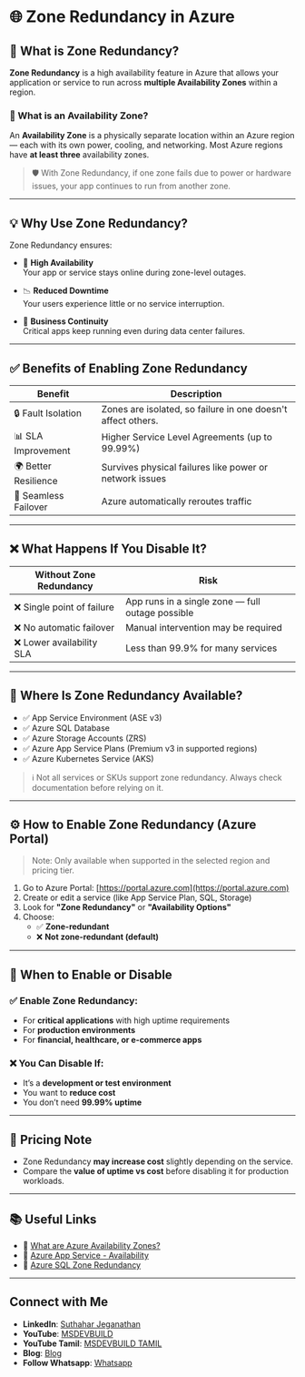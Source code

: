 
# 🌐 Zone Redundancy in Azure

## 📘 What is Zone Redundancy?

**Zone Redundancy** is a high availability feature in Azure that allows your application or service to run across **multiple Availability Zones** within a region.

### 📍 What is an Availability Zone?
An **Availability Zone** is a physically separate location within an Azure region — each with its own power, cooling, and networking. Most Azure regions have **at least three** availability zones.

> 🛡️ With Zone Redundancy, if one zone fails due to power or hardware issues, your app continues to run from another zone.

---

## 💡 Why Use Zone Redundancy?

Zone Redundancy ensures:
- 🔄 **High Availability**  
  Your app or service stays online during zone-level outages.
  
- 📉 **Reduced Downtime**  
  Your users experience little or no service interruption.

- 🏢 **Business Continuity**  
  Critical apps keep running even during data center failures.

---

## ✅ Benefits of Enabling Zone Redundancy

| Benefit                          | Description                                         |
|----------------------------------|-----------------------------------------------------|
| 🔒 Fault Isolation               | Zones are isolated, so failure in one doesn't affect others. |
| 📊 SLA Improvement               | Higher Service Level Agreements (up to 99.99%)     |
| 🌍 Better Resilience             | Survives physical failures like power or network issues |
| 🔁 Seamless Failover             | Azure automatically reroutes traffic               |

---

## ❌ What Happens If You Disable It?

| Without Zone Redundancy         | Risk                                                |
|----------------------------------|-----------------------------------------------------|
| ❌ Single point of failure       | App runs in a single zone — full outage possible    |
| ❌ No automatic failover         | Manual intervention may be required                |
| ❌ Lower availability SLA        | Less than 99.9% for many services                   |

---

## 🧭 Where Is Zone Redundancy Available?

- ✅ App Service Environment (ASE v3)
- ✅ Azure SQL Database
- ✅ Azure Storage Accounts (ZRS)
- ✅ Azure App Service Plans (Premium v3 in supported regions)
- ✅ Azure Kubernetes Service (AKS)

> ℹ️ Not all services or SKUs support zone redundancy. Always check documentation before relying on it.

---

## ⚙️ How to Enable Zone Redundancy (Azure Portal)

> Note: Only available when supported in the selected region and pricing tier.

1. Go to Azure Portal: [https://portal.azure.com](https://portal.azure.com)
2. Create or edit a service (like App Service Plan, SQL, Storage)
3. Look for **"Zone Redundancy"** or **"Availability Options"**
4. Choose:
   - ✅ **Zone-redundant**
   - ❌ **Not zone-redundant (default)**

---

## 💬 When to Enable or Disable

### ✅ Enable Zone Redundancy:
- For **critical applications** with high uptime requirements
- For **production environments**
- For **financial, healthcare, or e-commerce apps**

### ❌ You Can Disable If:
- It’s a **development or test environment**
- You want to **reduce cost**
- You don’t need **99.99% uptime**

---

## 💸 Pricing Note

- Zone Redundancy **may increase cost** slightly depending on the service.
- Compare the **value of uptime vs cost** before disabling it for production workloads.

---

## 📚 Useful Links

- 🔗 [What are Azure Availability Zones?](https://learn.microsoft.com/en-us/azure/availability-zones/az-overview)
- 🔗 [Azure App Service - Availability](https://learn.microsoft.com/en-us/azure/app-service/overview)
- 🔗 [Azure SQL Zone Redundancy](https://learn.microsoft.com/en-us/azure/azure-sql/database/high-availability-sla)

---

## Connect with Me
- **LinkedIn**: [Suthahar Jeganathan](https://www.linkedin.com/in/jssuthahar/)
- **YouTube**: [MSDEVBUILD](https://www.youtube.com/@MSDEVBUILD)
- **YouTube Tamil**: [MSDEVBUILD TAMIL](https://www.youtube.com/@MSDEVBUILDTamil)
- **Blog**: [Blog](https://www.msdevbuild.com/)
- **Follow Whatsapp**: [Whatsapp](https://www.whatsapp.com/channel/0029Va5j2rHEFeXcTlUhQB0J)
